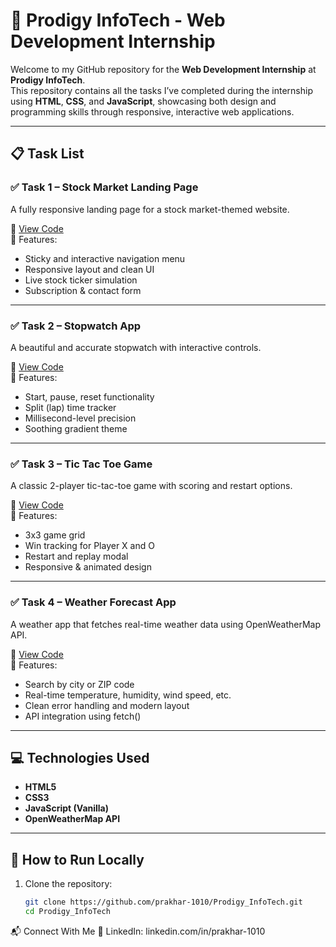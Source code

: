 # 🚀 Prodigy InfoTech - Web Development Internship

Welcome to my GitHub repository for the **Web Development Internship** at **Prodigy InfoTech**.  
This repository contains all the tasks I’ve completed during the internship using **HTML**, **CSS**, and **JavaScript**, showcasing both design and programming skills through responsive, interactive web applications.

---

## 📋 Task List

### ✅ Task 1 – Stock Market Landing Page
A fully responsive landing page for a stock market-themed website.

🔗 [View Code](./Task-1_StockMarketLandingPage)  
📌 Features:
- Sticky and interactive navigation menu
- Responsive layout and clean UI
- Live stock ticker simulation
- Subscription & contact form

---

### ✅ Task 2 – Stopwatch App
A beautiful and accurate stopwatch with interactive controls.

🔗 [View Code](./Task-2_StopwatchApp)  
📌 Features:
- Start, pause, reset functionality
- Split (lap) time tracker
- Millisecond-level precision
- Soothing gradient theme

---

### ✅ Task 3 – Tic Tac Toe Game
A classic 2-player tic-tac-toe game with scoring and restart options.

🔗 [View Code](./Task-3_TicTacToeGame)  
📌 Features:
- 3x3 game grid
- Win tracking for Player X and O
- Restart and replay modal
- Responsive & animated design

---

### ✅ Task 4 – Weather Forecast App
A weather app that fetches real-time weather data using OpenWeatherMap API.

🔗 [View Code](./Task-5_WeatherForecastApp)  
📌 Features:
- Search by city or ZIP code
- Real-time temperature, humidity, wind speed, etc.
- Clean error handling and modern layout
- API integration using fetch()

---

## 💻 Technologies Used

- **HTML5**
- **CSS3**
- **JavaScript (Vanilla)**
- **OpenWeatherMap API**

---

## 📁 How to Run Locally

1. Clone the repository:
   ```bash
   git clone https://github.com/prakhar-1010/Prodigy_InfoTech.git
   cd Prodigy_InfoTech

📬 Connect With Me
💼 LinkedIn: linkedin.com/in/prakhar-1010

